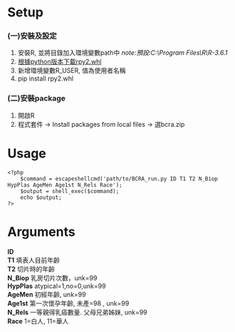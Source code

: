 # Setup  
### (一)安裝及設定  
1. 安裝R, 並將目錄加入環境變數path中  *note:預設:C:\Program Files\R\R-3.6.1*  
1. [根據python版本下載rpy2.whl](https://www.lfd.uci.edu/~gohlke/pythonlibs/#rpy2)  
1. 新增環境變數R_USER, 值為使用者名稱  
1. pip install rpy2.whl    

### (二)安裝package 
1. 開啟R
1. 程式套件 -> Install packages from local files -> 選bcra.zip  
# Usage  
```php=
<?php
    $command = escapeshellcmd('path/to/BCRA_run.py ID T1 T2 N_Biop HypPlas AgeMen Age1st N_Rels Race');
    $output = shell_exec($command);
    echo $output;
?>
```
# Arguments
**ID**  
**T1** 填表人目前年齡  
**T2** 切片時的年齡  
**N_Biop** 乳房切片次數，unk=99  
**HypPlas** atypical=1,no=0,unk=99  
**AgeMen** 初經年齡, unk=99  
**Age1st** 第一次懷孕年齡, 未產=98 , unk=99  
**N_Rels** 一等親得乳癌數量. 父母兄弟姊妹, unk=99  
**Race** 1=白人, 11=華人  
